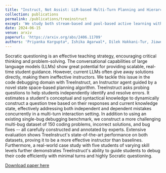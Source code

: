 ```yaml
---
title: "Instruct, Not Assist: LLM-based Multi-Turn Planning and Hierarchical Questioning for Socratic Code Debugging"
collection: publications
permalink: /publications/treeinstruct
except: 'We study both stream-based and pool-based active learning with neural network approximations. A recent line of works proposed bandit-based approaches that transformed active learning into a bandit problem, achieving both theoretical and empirical success. However, the performance and computational costs of these methods may be susceptible to the number of classes, denoted as K, due to this transformation. Therefore, this paper seeks to answer the question: "How can we mitigate the adverse impacts of K while retaining the advantages of principled exploration and provable performance guarantees in active learning?" To tackle this challenge, we propose two algorithms based on the newly designed exploitation and exploration neural networks for stream-based and pool-based active learning. Subsequently, we provide theoretical performance guarantees for both algorithms in a non-parametric setting, demonstrating a slower error-growth rate concerning K for the proposed approaches. We use extensive experiments to evaluate the proposed algorithms, which consistently outperform state-of-the-art baselines.'
date: 2024-06-15
venue: arxiv
paperurl: 'https://arxiv.org/abs/2406.11709'
authors: 'Priyanka Kargupta*, Ishika Agarwal*, Dilek Hakkani-Tur, Jiawei Han'
---
```

Socratic questioning is an effective teaching strategy, encouraging critical thinking and problem-solving. The conversational capabilities of large language models (LLMs) show great potential for providing scalable, real-time student guidance. However, current LLMs often give away solutions directly, making them ineffective instructors. We tackle this issue in the code debugging domain with TreeInstruct, an Instructor agent guided by a novel state space-based planning algorithm. TreeInstruct asks probing questions to help students independently identify and resolve errors. It estimates a student's conceptual and syntactical knowledge to dynamically construct a question tree based on their responses and current knowledge state, effectively addressing both independent and dependent mistakes concurrently in a multi-turn interaction setting. In addition to using an existing single-bug debugging benchmark, we construct a more challenging multi-bug dataset of 150 coding problems, incorrect solutions, and bug fixes -- all carefully constructed and annotated by experts. Extensive evaluation shows TreeInstruct's state-of-the-art performance on both datasets, proving it to be a more effective instructor than baselines. Furthermore, a real-world case study with five students of varying skill levels further demonstrates TreeInstruct's ability to guide students to debug their code efficiently with minimal turns and highly Socratic questioning.

[Download paper here](https://arxiv.org/abs/2406.11709)